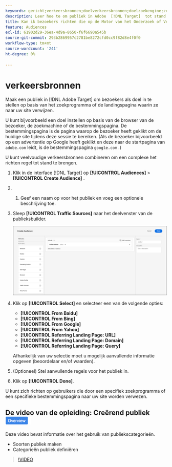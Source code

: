 ```yaml
---
keywords: gericht;verkeersbronnen;doelverkeersbronnen;doelzoekengine;zoekengine;landingspagina;doellandingspagina;bestemmingspagina;doorvoerpagina
description: Leer hoe te om publiek in Adobe  [!DNL Target]  tot stand te brengen om bezoekers te richten die op de onderzoeksmotor of landende pagina worden gebaseerd die hen naar uw plaats verwijst.
title: Kan ik bezoekers richten die op de Motor van het Onderzoek of Verwijzende Plaats worden gebaseerd?
feature: Audiences
exl-id: 61902d29-36ea-4d9a-8650-f6f6690a545b
source-git-commit: 293b2869957c2781be8272cfd0cc9f82d8e4f0f0
workflow-type: tm+mt
source-wordcount: '241'
ht-degree: 0%

---
```


# verkeersbronnen

Maak een publiek in [!DNL Adobe Target] om bezoekers als doel in te stellen op basis van het zoekprogramma of de landingspagina waarin ze naar uw site verwijzen.

U kunt bijvoorbeeld een doel instellen op basis van de browser van de bezoeker, de zoekmachine of de bestemmingspagina. De bestemmingspagina is de pagina waarop de bezoeker heeft geklikt om de huidige site tijdens deze sessie te bereiken. (Als de bezoeker bijvoorbeeld op een advertentie op Google heeft geklikt en deze naar de startpagina van `adobe.com` leidt, is de bestemmingspagina `google.com` .)

U kunt veelvoudige verkeersbronnen combineren om een complexe het richten regel tot stand te brengen.

1. Klik in de interface [!DNL Target] op **[!UICONTROL Audiences]** > **[!UICONTROL Create Audience]** .
1. &#x200B;
   1. Geef een naam op voor het publiek en voeg een optionele beschrijving toe.
1. Sleep **[!UICONTROL Traffic Sources]** naar het deelvenster van de publieksbuilder.

   ![ target_traffic_source beeld ](assets/target_traffic_source.png)

1. Klik op **[!UICONTROL Select]** en selecteer een van de volgende opties:

   * **[!UICONTROL From Baidu]**
   * **[!UICONTROL From Bing]**
   * **[!UICONTROL From Google]**
   * **[!UICONTROL From Yahoo]**
   * **[!UICONTROL Referring Landing Page: URL]**
   * **[!UICONTROL Referring Landing Page: Domain]**
   * **[!UICONTROL Referring Landing Page: Query]**

   Afhankelijk van uw selectie moet u mogelijk aanvullende informatie opgeven (beoordelaar en/of waarden).

1. (Optioneel) Stel aanvullende regels voor het publiek in.
1. Klik op **[!UICONTROL Done]**.

U kunt zich richten op gebruikers die door een specifiek zoekprogramma of een specifieke bestemmingspagina naar uw site worden verwezen.

## De video van de opleiding: Creërend publiek ![ badge van het Overzicht ](/help/main/assets/overview.png)

Deze video bevat informatie over het gebruik van publiekscategorieën.

* Soorten publiek maken
* Categorieën publiek definiëren

>[!VIDEO](https://video.tv.adobe.com/v/17392)
